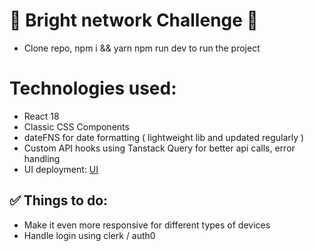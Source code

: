 # 🚀 Bright network Challenge 🚀

- Clone repo, npm i && yarn npm run dev to run the project

# Technologies used:

- React 18
- Classic CSS Components
- dateFNS for date formatting ( lightweight lib and updated regularly )
- Custom API hooks using Tanstack Query for better api calls, error handling
- UI deployment: [UI](https://spacex-ten-gamma.vercel.app/)

## ✅ Things to do:

- Make it even more responsive for different types of devices
- Handle login using clerk / auth0
